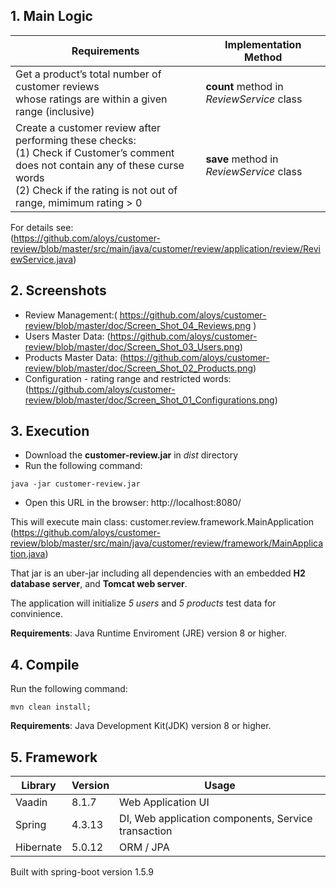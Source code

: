
## 1. Main Logic

| Requirements | Implementation Method|
|-------------|---------------------------------------|
| Get a product’s total number of customer reviews <br /> whose ratings are within a given range (inclusive) | **count**  method in _ReviewService_ class|
| Create a customer review after performing these checks:<br />  (1) Check if Customer’s comment does not contain any of these curse words<br />  (2) Check if the rating is not out of range, mimimum rating > 0| **save**  method in _ReviewService_ class|

For details see:<br />
(https://github.com/aloys/customer-review/blob/master/src/main/java/customer/review/application/review/ReviewService.java)

## 2. Screenshots


- Review Management:( https://github.com/aloys/customer-review/blob/master/doc/Screen_Shot_04_Reviews.png )
- Users Master Data: (https://github.com/aloys/customer-review/blob/master/doc/Screen_Shot_03_Users.png)
- Products Master Data: (https://github.com/aloys/customer-review/blob/master/doc/Screen_Shot_02_Products.png)
- Configuration - rating range and restricted words: (https://github.com/aloys/customer-review/blob/master/doc/Screen_Shot_01_Configurations.png)

## 3. Execution

- Download the **customer-review.jar** in *dist* directory
- Run the following command:

```console
java -jar customer-review.jar
```
- Open this URL in the browser:
http://localhost:8080/

This will execute main class: customer.review.framework.MainApplication
(https://github.com/aloys/customer-review/blob/master/src/main/java/customer/review/framework/MainApplication.java)

That jar is an uber-jar including all dependencies with an embedded **H2 database server**, and **Tomcat web server**.

The application will initialize _5 users_ and _5 products_ test data for convinience.

**Requirements**: Java Runtime Enviroment (JRE) version 8 or higher.

## 4. Compile

Run the following command:
```console
mvn clean install;
```
**Requirements**: Java Development Kit(JDK) version 8 or higher.

## 5. Framework

| Library | Version | Usage |  
|---------|---------|---------|
| Vaadin | 8.1.7 | Web Application UI |
| Spring | 4.3.13 | DI, Web application components, Service transaction |
| Hibernate  | 5.0.12 | ORM / JPA |

Built with spring-boot version 1.5.9




